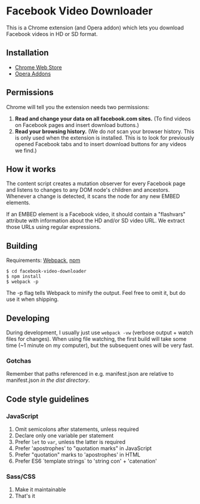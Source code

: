 # Facebook Video Downloader

This is a Chrome extension (and Opera addon) which lets you download Facebook videos in HD or SD format.

## Installation

* [Chrome Web Store](https://chrome.google.com/webstore/detail/facebook-video-downloader/ailljefjagbgbiedgnpdahpdhfpkaadj)
* [Opera Addons](https://addons.opera.com/sv/extensions/details/facebook-video-downloader)

## Permissions

Chrome will tell you the extension needs two permissions:

1. **Read and change your data on all facebook.com sites.** (To find videos on Facebook pages and insert download buttons.)
2. **Read your browsing history.** (We do *not* scan your browser history. This is only used when the extension is installed. This is to look for previously opened Facebook tabs and to insert download buttons for any videos we find.)

## How it works

The content script creates a mutation observer for every Facebook page and listens to changes to any DOM node's children and ancestors. Whenever a change is detected, it scans the node for any new EMBED elements.

If an EMBED element is a Facebook video, it should contain a "flashvars" attribute with information about the HD and/or SD video URL. We extract those URLs using regular expressions.

## Building

Requirements: [Webpack](https://webpack.github.io), [npm](https://www.npmjs.com)

    $ cd facebook-video-downloader
    $ npm install
    $ webpack -p

The -p flag tells Webpack to minify the output. Feel free to omit it, but do use it when shipping.

## Developing

During development, I usually just use `webpack -vw` (verbose output + watch files for changes). When using file watching, the first build will take some time (~1 minute on my computer), but the subsequent ones will be very fast.

### Gotchas

Remember that paths referenced in e.g. manifest.json are relative to manifest.json *in the dist directory*.

## Code style guidelines

### JavaScript

1. Omit semicolons after statements, unless required
1. Declare only one variable per statement
1. Prefer `let` to `var`, unless the latter is required
1. Prefer 'apostrophes' to "quotation marks" in JavaScript
1. Prefer "quotation" marks to 'apostrophes' in HTML
1. Prefer ES6 \`template strings\` to 'string con' + 'catenation'

### Sass/CSS

1. Make it maintainable
1. That's it
